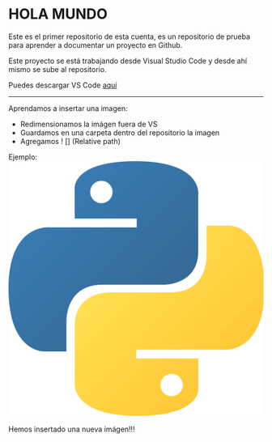 # HOLA MUNDO
Este es el primer repositorio de esta cuenta, es un repositorio de prueba para aprender a documentar un proyecto en Github.

Este proyecto se está trabajando desde Visual Studio Code y desde ahí mismo se sube al repositorio.

Puedes descargar VS Code [aquí](https://code.visualstudio.com/)

---------------------

Aprendamos a insertar una imagen:
* Redimensionamos la imágen fuera de VS
* Guardamos en una carpeta dentro del repositorio la imagen
* Agregamos ! [] (Relative path)

Ejemplo:
![](https://github.com/BrendaRosasE/Hola-Mundo/blob/main/imagenes/pythonLOGO.png)

Hemos insertado una nueva imágen!!!

